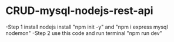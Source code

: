 # CRUD-mysql-nodejs-rest-api

-Step 1
  install nodejs 
  install "npm init -y" and "npm i express mysql nodemon"
-Step 2
  use this code and run terminal "npm run dev"
  
